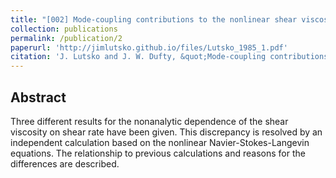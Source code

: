 ```yaml
---
title: "[002] Mode-coupling contributions to the nonlinear shear viscosity"
collection: publications
permalink: /publication/2
paperurl: 'http://jimlutsko.github.io/files/Lutsko_1985_1.pdf'
citation: 'J. Lutsko and J. W. Dufty, &quot;Mode-coupling contributions to the nonlinear shear viscosity&quot;, <i>Phys. Rev. A</i>, <strong>3</strong>, 1229 (1985)'
---
```

Abstract
---
Three different results for the nonanalytic dependence of the shear viscosity on shear rate have been given. This discrepancy is resolved by an independent calculation based on the nonlinear Navier-Stokes-Langevin equations. The relationship to previous calculations and reasons for the differences are described.

